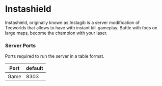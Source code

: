 # Instashield

Instashield, originally known as Instagib is a server modification of Teeworlds that allows to have with instant kill gameplay. Battle with foes on large maps, become the champion with your laser.

### Server Ports
Ports required to run the server in a table format.

| Port    | default |
|---------|---------|
| Game    | 8303    |
